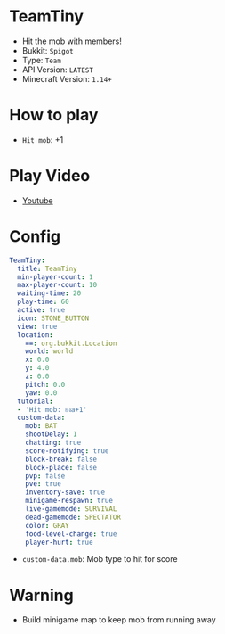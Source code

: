 # TeamTiny
- Hit the mob with members!
- Bukkit: `Spigot` 
- Type: `Team`
- API Version: `LATEST`
- Minecraft Version: `1.14+`

# How to play
- `Hit mob`: +1

# Play Video
- [Youtube](https://www.youtube.com/watch?v=ZQE_WaW3VTA&t=3s)

# Config
```yaml
TeamTiny:
  title: TeamTiny
  min-player-count: 1
  max-player-count: 10
  waiting-time: 20
  play-time: 60
  active: true
  icon: STONE_BUTTON
  view: true
  location:
    ==: org.bukkit.Location
    world: world
    x: 0.0
    y: 4.0
    z: 0.0
    pitch: 0.0
    yaw: 0.0
  tutorial:
  - 'Hit mob: ยงa+1'
  custom-data:
    mob: BAT
    shootDelay: 1
    chatting: true
    score-notifying: true
    block-break: false
    block-place: false
    pvp: false
    pve: true
    inventory-save: true
    minigame-respawn: true
    live-gamemode: SURVIVAL
    dead-gamemode: SPECTATOR
    color: GRAY
    food-level-change: true
    player-hurt: true
```
- `custom-data.mob`: Mob type to hit for score

# Warning

- Build minigame map to keep mob from running away